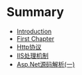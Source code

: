 # Summary

* [Introduction](README.md)
* [First Chapter](chapter1.md)
* [Http协议](http.md)
* [IIS处理机制](iis.md)
* [Asp.Net源码解析\(一\)](asp.net\(\).md)

